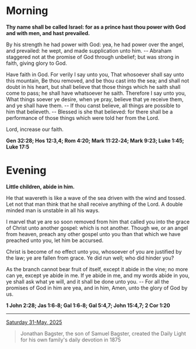 # Morning

**Thy name shall be called Israel: for as a prince hast thou power with God and with men, and hast prevailed.**
 
By his strength he had power with God: yea, he had power over the angel, and prevailed: he wept, and made supplication unto him. -- Abraham staggered not at the promise of God through unbelief; but was strong in faith, giving glory to God.
 
Have faith in God. For verily I say unto you, That whosoever shall say unto this mountain, Be thou removed, and be thou cast into the sea; and shall not doubt in his heart, but shall believe that those things which he saith shall come to pass; he shall have whatsoever he saith. Therefore I say unto you, What things soever ye desire, when ye pray, believe that ye receive them, and ye shall have them. -- If thou canst believe, all things are possible to him that believeth. -- Blessed is she that believed: for there shall be a performance of those things which were told her from the Lord.
 
Lord, increase our faith.  

**Gen 32:28; Hos 12:3,4; Rom 4:20; Mark 11:22‑24; Mark 9:23; Luke 1:45; Luke 17:5**

# Evening

**Little children, abide in him.**
 
He that wavereth is like a wave of the sea driven with the wind and tossed. Let not that man think that he shall receive anything of the Lord. A double minded man is unstable in all his ways.
 
I marvel that ye are so soon removed from him that called you into the grace of Christ unto another gospel: which is not another. Though we, or an angel from heaven, preach any other gospel unto you than that which we have preached unto you, let him be accursed.
 
Christ is become of no effect unto you, whosoever of you are justified by the law; ye are fallen from grace. Ye did run well; who did hinder you?
 
As the branch cannot bear fruit of itself, except it abide in the vine; no more can ye, except ye abide in me. If ye abide in me, and my words abide in you, ye shall ask what ye will, and it shall be done unto you. -- For all the promises of God in him are yea, and in him, Amen, unto the glory of God by us.  

**1 John 2:28; Jas 1:6‑8; Gal 1:6‑8; Gal 5:4,7; John 15:4,7; 2 Cor 1:20**

---

[Saturday 31-May, 2025](https://t.me/s/daily_light)

> Jonathan Bagster, the son of Samuel Bagster, created the Daily Light for his own family's daily devotion in 1875

